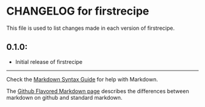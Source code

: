 # CHANGELOG for firstrecipe

This file is used to list changes made in each version of firstrecipe.

## 0.1.0:

* Initial release of firstrecipe

- - -
Check the [Markdown Syntax Guide](http://daringfireball.net/projects/markdown/syntax) for help with Markdown.

The [Github Flavored Markdown page](http://github.github.com/github-flavored-markdown/) describes the differences between markdown on github and standard markdown.
